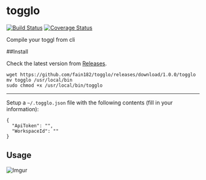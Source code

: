 # togglo

[![Build Status](https://travis-ci.org/fain182/togglo.svg?branch=master)](https://travis-ci.org/fain182/togglo)
[![Coverage Status](https://coveralls.io/repos/fain182/togglo/badge.svg)](https://coveralls.io/r/fain182/togglo)

Compile your toggl from cli

##Install

Check the latest version from [Releases](https://github.com/fain182/togglo/releases).
```
wget https://github.com/fain182/togglo/releases/download/1.0.0/togglo
mv togglo /usr/local/bin
sudo chmod +x /usr/local/bin/togglo
```

---

Setup a `~/.togglo.json` file with the following contents (fill in your information):

```
{
  "ApiToken": "",
  "WorkspaceId": ""
}
```

## Usage
![Imgur](http://i.imgur.com/WaLRRpJ.png)
